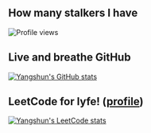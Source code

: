 ## How many stalkers I have
 
<img src="https://gpvc.arturio.dev/yangshun" alt="Profile views"/>

## Live and breathe GitHub 

[![Yangshun's GitHub stats](https://github-readme-stats.vercel.app/api?username=yangshun&show_icons=true&icon_color=586069&text_color=586069&bg_color=fff&line_height=30&hide_title=true&title_color=0366d6)](https://github.com/anuraghazra/github-readme-stats)

## LeetCode for lyfe! ([profile](https://leetcode.com/yangshun))
[![Yangshun's LeetCode stats](https://leetcode-stats-six.vercel.app/api?username=yangshun)](https://github.com/KnlnKS/leetcode-stats)
